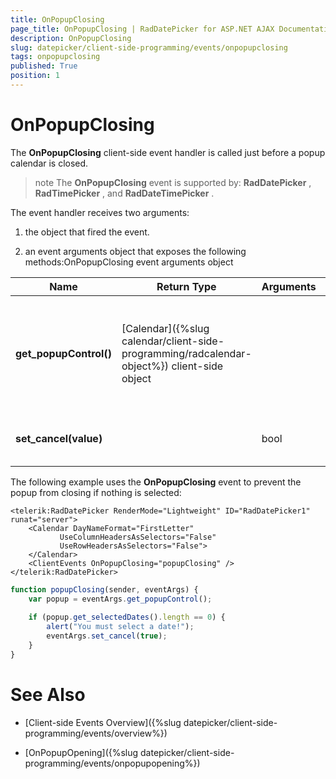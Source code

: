 ```yaml
---
title: OnPopupClosing
page_title: OnPopupClosing | RadDatePicker for ASP.NET AJAX Documentation
description: OnPopupClosing
slug: datepicker/client-side-programming/events/onpopupclosing
tags: onpopupclosing
published: True
position: 1
---
```


# OnPopupClosing


The **OnPopupClosing** client-side event handler is called just before a popup calendar is closed.

>note The **OnPopupClosing** event is supported by: **RadDatePicker** , **RadTimePicker** , and **RadDateTimePicker** .
>


The event handler receives two arguments:

1. the object that fired the event.

1. an event arguments object that exposes the following methods:OnPopupClosing event arguments object


| Name | Return Type | Arguments | Description |
| ------ | ------ | ------ | ------ |
| **get_popupControl()** | [Calendar]({%slug calendar/client-side-programming/radcalendar-object%}) client-side object ||Returns the client object for the time view or calendar that is about to close.|
| **set_cancel(value)** ||bool|Lets you prevent the popup from closing.|

The following example uses the **OnPopupClosing** event to prevent the popup from closing if nothing is selected:

````ASPNET
<telerik:RadDatePicker RenderMode="Lightweight" ID="RadDatePicker1" runat="server">
    <Calendar DayNameFormat="FirstLetter"
           UseColumnHeadersAsSelectors="False"
           UseRowHeadersAsSelectors="False">
    </Calendar>
    <ClientEvents OnPopupClosing="popupClosing" />
</telerik:RadDatePicker>		
````
````JavaScript
function popupClosing(sender, eventArgs) {
	var popup = eventArgs.get_popupControl();
	
	if (popup.get_selectedDates().length == 0) {
		alert("You must select a date!");
		eventArgs.set_cancel(true);
	}
}
````



# See Also

 * [Client-side Events Overview]({%slug datepicker/client-side-programming/events/overview%})

 * [OnPopupOpening]({%slug datepicker/client-side-programming/events/onpopupopening%})


